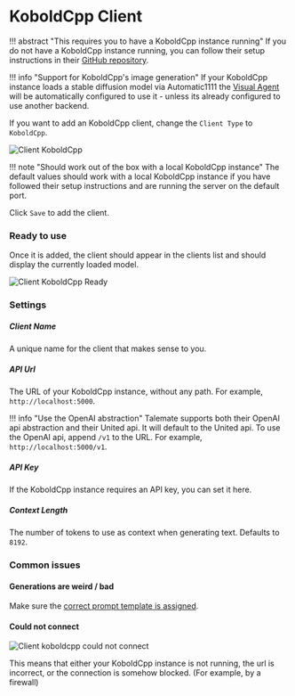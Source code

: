 # KoboldCpp Client

!!! abstract "This requires you to have a KoboldCpp instance running"
    If you do not have a KoboldCpp instance running, you can follow their setup instructions 
    in their [GitHub repository](https://github.com/LostRuins/koboldcpp).

!!! info "Support for KoboldCpp's image generation"
    If your KoboldCpp instance loads a stable diffusion model via Automatic1111 the [Visual Agent](/talemate/user-guide/agents/visualizer/) will be automatically configured to use it - unless its already configured to use another backend.

If you want to add an KoboldCpp client, change the `Client Type` to `KoboldCpp`.

![Client KoboldCpp](/talemate/img/0.26.0/client-koboldcpp.png)

!!! note "Should work out of the box with a local KoboldCpp instance"
    The default values should work with a local KoboldCpp instance if you have followed their setup instructions and are running the server on the default port.

Click `Save` to add the client.

### Ready to use

Once it is added, the client should appear in the clients list and should display the currently loaded model.

![Client KoboldCpp Ready](/talemate/img/0.26.0/client-koboldcpp-ready.png)

### Settings

##### Client Name

A unique name for the client that makes sense to you.

##### API Url

The URL of your KoboldCpp instance, without any path. For example, `http://localhost:5000`.

!!! info "Use the OpenAI abstraction"
    Talemate supports both their OpenAI api abstraction and their United api. It will default to the United api.
    To use the OpenAI api, append `/v1` to the URL. For example, `http://localhost:5000/v1`.

##### API Key

If the KoboldCpp instance requires an API key, you can set it here.

##### Context Length

The number of tokens to use as context when generating text. Defaults to `8192`.

### Common issues

#### Generations are weird / bad

Make sure the [correct prompt template is assigned](/talemate/user-guide/clients/prompt-templates/).

#### Could not connect

![Client koboldcpp could not connect](/talemate/img/0.26.0/client-koboldcpp-could-not-connect.png)

This means that either your KoboldCpp instance is not running, the url is incorrect, or the connection is somehow blocked. (For example, by a firewall)